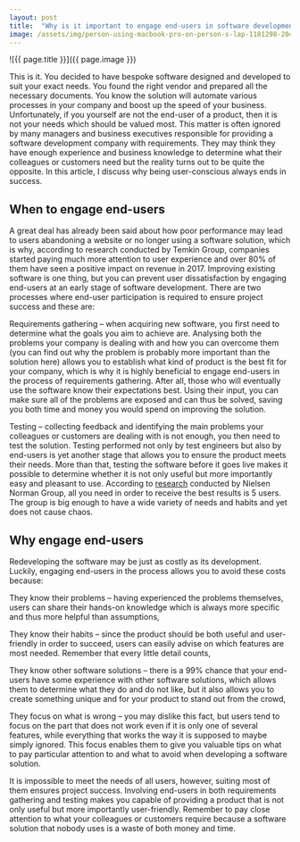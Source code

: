 ```yaml
---
layout: post
title:  "Why is it important to engage end-users in software development?"
image: /assets/img/person-using-macbook-pro-on-person-s-lap-1181298-2048x1367.jpg
---
```


![{{ page.title }}]({{ page.image }})

This is it. You decided to have bespoke software designed and developed to suit your exact needs. You found the right vendor and prepared all the necessary documents. You know the solution will automate various processes in your company and boost up the speed of your business. Unfortunately, if you yourself are not the end-user of a product, then it is not your needs which should be valued most. This matter is often ignored by many managers and business executives responsible for providing a software development company with requirements. They may think they have enough experience and business knowledge to determine what their colleagues or customers need but the reality turns out to be quite the opposite. In this article, I discuss why being user-conscious always ends in success.

## When to engage end-users
A great deal has already been said about how poor performance may lead to users abandoning a website or no longer using a software solution, which is why, according to research conducted by Temkin Group, companies started paying much more attention to user experience and over 80% of them have seen a positive impact on revenue in 2017. Improving existing software is one thing, but you can prevent user dissatisfaction by engaging end-users at an early stage of software development. There are two processes where end-user participation is required to ensure project success and these are:

Requirements gathering – when acquiring new software, you first need to determine what the goals you aim to achieve are. Analysing both the problems your company is dealing with and how you can overcome them (you can find out why the problem is probably more important than the solution here) allows you to establish what kind of product is the best fit for your company, which is why it is highly beneficial to engage end-users in the process of requirements gathering. After all, those who will eventually use the software know their expectations best. Using their input, you can make sure all of the problems are exposed and can thus be solved, saving you both time and money you would spend on improving the solution.

Testing – collecting feedback and identifying the main problems your colleagues or customers are dealing with is not enough, you then need to test the solution. Testing performed not only by test engineers but also by end-users is yet another stage that allows you to ensure the product meets their needs. More than that, testing the software before it goes live makes it possible to determine whether it is not only useful but more importantly easy and pleasant to use. According to [research](https://www.nngroup.com/articles/why-you-only-need-to-test-with-5-users/) conducted by Nielsen Norman Group, all you need in order to receive the best results is 5 users. The group is big enough to have a wide variety of needs and habits and yet does not cause chaos.

## Why engage end-users
Redeveloping the software may be just as costly as its development. Luckily, engaging end-users in the process allows you to avoid these costs because:

They know their problems – having experienced the problems themselves, users can share their hands-on knowledge which is always more specific and thus more helpful than assumptions,

They know their habits – since the product should be both useful and user-friendly in order to succeed, users can easily advise on which features are most needed. Remember that every little detail counts,

They know other software solutions – there is a 99% chance that your end-users have some experience with other software solutions, which allows them to determine what they do and do not like, but it also allows you to create something unique and for your product to stand out from the crowd,

They focus on what is wrong – you may dislike this fact, but users tend to focus on the part that does not work even if it is only one of several features, while everything that works the way it is supposed to maybe simply ignored. This focus enables them to give you valuable tips on what to pay particular attention to and what to avoid when developing a software solution.

It is impossible to meet the needs of all users, however, suiting most of them ensures project success. Involving end-users in both requirements gathering and testing makes you capable of providing a product that is not only useful but more importantly user-friendly. Remember to pay close attention to what your colleagues or customers require because a software solution that nobody uses is a waste of both money and time.
